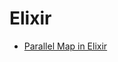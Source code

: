 Elixir
======
* [Parallel Map in Elixir](http://www.selectedintelligence.com/post/116327140769/parallel-map-in-elixir)